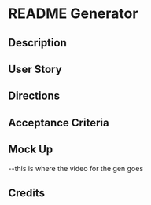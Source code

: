 # README Generator

## Description

## User Story

## Directions

## Acceptance Criteria 

## Mock Up
--this is where the video for the gen goes 

## Credits 

